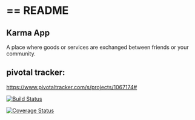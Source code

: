 # == README

## Karma App

A place where goods or services are exchanged between friends or your community.

## pivotal tracker:

https://www.pivotaltracker.com/s/projects/1067174#

[![Build Status](https://travis-ci.org/CH-JesseMa/karma_app.svg?branch=develop)](https://travis-ci.org/CH-JesseMa/karma_app)

[![Coverage Status](https://coveralls.io/repos/CH-JesseMa/karma_app/badge.png)](https://coveralls.io/r/CH-JesseMa/karma_app)
